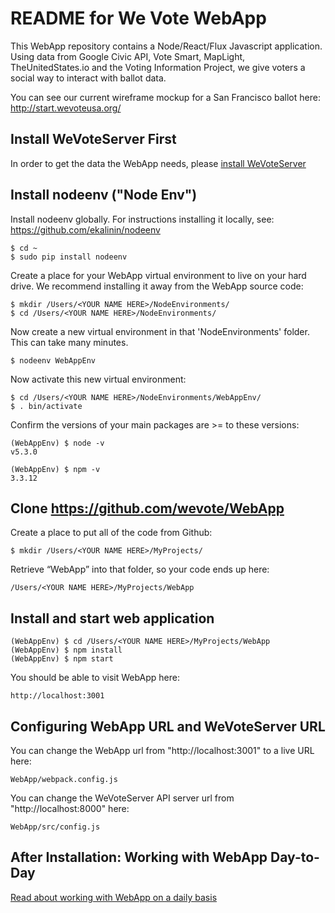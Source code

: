 # README for We Vote WebApp

This WebApp repository contains a Node/React/Flux Javascript application. Using data from
Google Civic API, Vote Smart, MapLight, TheUnitedStates.io and the Voting Information Project, we give voters a
social way to interact with ballot data.

You can see our current wireframe mockup for a San Francisco ballot here:
http://start.wevoteusa.org/

## Install WeVoteServer First
In order to get the data the WebApp needs, please [install WeVoteServer](https://github.com/wevote/WeVoteServer/blob/master/README_API_INSTALL.md)


## Install nodeenv ("Node Env")

Install nodeenv globally. For instructions installing it locally, see: https://github.com/ekalinin/nodeenv

    $ cd ~
    $ sudo pip install nodeenv

Create a place for your WebApp virtual environment to live on your hard drive. We recommend installing it
away from the WebApp source code:

    $ mkdir /Users/<YOUR NAME HERE>/NodeEnvironments/
    $ cd /Users/<YOUR NAME HERE>/NodeEnvironments/

Now create a new virtual environment in that 'NodeEnvironments' folder. This can take many minutes.

    $ nodeenv WebAppEnv

Now activate this new virtual environment:

    $ cd /Users/<YOUR NAME HERE>/NodeEnvironments/WebAppEnv/
    $ . bin/activate

Confirm the versions of your main packages are >= to these versions:

    (WebAppEnv) $ node -v
    v5.3.0

    (WebAppEnv) $ npm -v
    3.3.12


## Clone https://github.com/wevote/WebApp

Create a place to put all of the code from Github:

    $ mkdir /Users/<YOUR NAME HERE>/MyProjects/

Retrieve “WebApp” into that folder, so your code ends up here:

    /Users/<YOUR NAME HERE>/MyProjects/WebApp


## Install and start web application

    (WebAppEnv) $ cd /Users/<YOUR NAME HERE>/MyProjects/WebApp
    (WebAppEnv) $ npm install
    (WebAppEnv) $ npm start

You should be able to visit WebApp here:

    http://localhost:3001


## Configuring WebApp URL and WeVoteServer URL

You can change the WebApp url from "http://localhost:3001" to a live URL here:

    WebApp/webpack.config.js
    
You can change the WeVoteServer API server url from "http://localhost:8000" here:

    WebApp/src/config.js


## After Installation: Working with WebApp Day-to-Day

[Read about working with WebApp on a daily basis](README_WORKING_WITH_WEB_APP.md)
